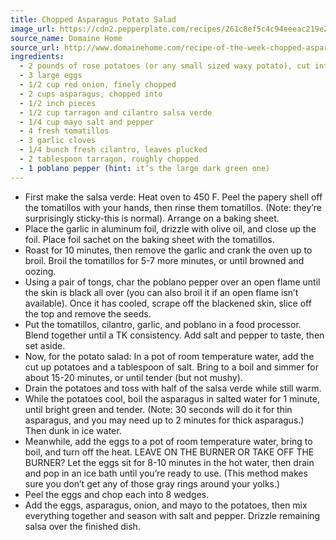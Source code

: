 ```yaml
---
title: Chopped Asparagus Potato Salad
image_url: https://cdn2.pepperplate.com/recipes/261c8ef5c4c94eeeac219e2e67c1882c.jpg
source_name: Domaine Home
source_url: http://www.domainehome.com/recipe-of-the-week-chopped-asparagus-potato-salad/?cat=living
ingredients:
  - 2 pounds of rose potatoes (or any small sized waxy potato), cut into fourths or eighths with the skin on
  - 3 large eggs
  - 1/2 cup red onion, finely chopped
  - 2 cups asparagus, chopped into
  - 1/2 inch pieces
  - 1/2 cup tarragon and cilantro salsa verde
  - 1/4 cup mayo salt and pepper
  - 4 fresh tomatillos
  - 3 garlic cloves
  - 1/4 bunch fresh cilantro, leaves plucked
  - 2 tablespoon tarragon, roughly chopped
  - 1 poblano pepper (hint: it’s the large dark green one)
---
```


* First make the salsa verde: Heat oven to 450 F. Peel the papery shell off the tomatillos with your hands, then rinse them tomatillos. (Note: they’re surprisingly sticky-this is normal). Arrange on a baking sheet.
* Place the garlic in aluminum foil, drizzle with olive oil, and close up the foil. Place foil sachet on the baking sheet with the tomatillos.
* Roast for 10 minutes, then remove the garlic and crank the oven up to broil. Broil the tomatillos for 5-7 more minutes, or until browned and oozing.
* Using a pair of tongs, char the poblano pepper over an open flame until the skin is black all over (you can also broil it if an open flame isn’t available). Once it has cooled, scrape off the blackened skin, slice off the top and remove the seeds.
* Put the tomatillos, cilantro, garlic, and poblano in a food processor. Blend together until a TK consistency. Add salt and pepper to taste, then set aside.
* Now, for the potato salad: In a pot of room temperature water, add the cut up potatoes and a tablespoon of salt. Bring to a boil and simmer for about 15-20 minutes, or until tender (but not mushy).
* Drain the potatoes and toss with half of the salsa verde while still warm.
* While the potatoes cool, boil the asparagus in salted water for 1 minute, until bright green and tender. (Note: 30 seconds will do it for thin asparagus, and you may need up to 2 minutes for thick asparagus.) Then dunk in ice water.
* Meanwhile, add the eggs to a pot of room temperature water, bring to boil, and turn off the heat. LEAVE ON THE BURNER OR TAKE OFF THE BURNER? Let the eggs sit for 8-10 minutes in the hot water, then drain and pop in an ice bath until you’re ready to use. (This method makes sure you don’t get any of those gray rings around your yolks.)
* Peel the eggs and chop each into 8 wedges.
* Add the eggs, asparagus, onion, and mayo to the potatoes, then mix everything together and season with salt and pepper. Drizzle remaining salsa over the finished dish.
